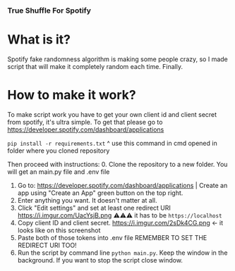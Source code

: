 ### True Shuffle For Spotify

# What is it?

Spotify fake randomness algorithm is making some people crazy, so I made script that will make it completely random each time. Finally. 

# How to make it work? 
To make script work you have to get your own client id and client secret from spotify, it's ultra simple. To get that please go to https://developer.spotify.com/dashboard/applications

`pip install -r requirements.txt`
^ use this command in cmd opened in folder where you cloned repository

Then proceed with instructions:
0. Clone the repository to a new folder. You will get an main.py file and .env file
1. Go to: https://developer.spotify.com/dashboard/applications | Create an app using "Create an App" green button on the top right.
2. Enter anything you want. It doesn't matter at all.
3. Click "Edit settings" and set at least one redirect URI https://i.imgur.com/UacYsjB.png ⚠️⚠️⚠️ it has to be `https://localhost`
4. Copy client ID and client secret. https://i.imgur.com/2sDk4CG.png <- it looks like on this screenshot
5. Paste both of those tokens into .env file REMEMBER TO SET THE REDIRECT URI TOO!
6. Run the script by command line `python main.py`. Keep the window in the background. If you want to stop the script close window.

